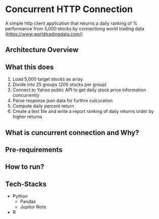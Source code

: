 # Concurrent HTTP Connection

A simple http client application that returns a daily ranking of % performance from 5,000 stocks by connectiong world trading data (https://www.worldtradingdata.com/)

## Architecture Overview


## What this does

1.	Load 5,000 target stocks as array
2.	Divide into 25 groups (200 stocks per group)
3.	Connect to Yahoo public API to get daily stock price information concurrently
4.	Parse response json data for furthre culcuration
5.	Compute daily percent return
6.	Create a text file and write a report ranking of daily returns order by higher returns

## What is cuncurrent connection and Why?

## Pre-requirements

## How to run?

## Tech-Stacks

* Python
  * Pandas
  * Jupitor Note
* R